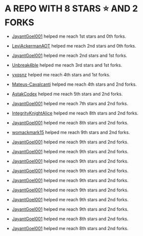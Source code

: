 # A REPO WITH 8 STARS ⭐️ AND 2 FORKS
- [JayantGoel001](https://github.com/JayantGoel001) helped me reach 1st stars and 0th forks.

- [LeviAckermanAOT](https://github.com/LeviAckermanAOT) helped me reach 2nd stars and 0th forks.

- [JayantGoel001](https://github.com/JayantGoel001) helped me reach 2nd stars and 1st forks.

- [Unbreak4ble](https://github.com/Unbreak4ble) helped me reach 3rd stars and 1st forks.

- [yxqsnz](https://github.com/yxqsnz) helped me reach 4th stars and 1st forks.

- [Mateus-Cavalcanti](https://github.com/Mateus-Cavalcanti) helped me reach 4th stars and 2nd forks.

- [AstakCodex](https://github.com/AstakCodex) helped me reach 5th stars and 2nd forks.

- [JayantGoel001](https://github.com/JayantGoel001) helped me reach 7th stars and 2nd forks.

- [IntegrityKnightAlice](https://github.com/IntegrityKnightAlice) helped me reach 8th stars and 2nd forks.

- [JayantGoel001](https://github.com/JayantGoel001) helped me reach 8th stars and 2nd forks.

- [womackmark15](https://github.com/womackmark15) helped me reach 9th stars and 2nd forks.

- [JayantGoel001](https://github.com/JayantGoel001) helped me reach 9th stars and 2nd forks.

- [JayantGoel001](https://github.com/JayantGoel001) helped me reach 9th stars and 2nd forks.

- [JayantGoel001](https://github.com/JayantGoel001) helped me reach 9th stars and 2nd forks.

- [JayantGoel001](https://github.com/JayantGoel001) helped me reach 9th stars and 2nd forks.

- [JayantGoel001](https://github.com/JayantGoel001) helped me reach 9th stars and 2nd forks.

- [JayantGoel001](https://github.com/JayantGoel001) helped me reach 9th stars and 2nd forks.

- [JayantGoel001](https://github.com/JayantGoel001) helped me reach 9th stars and 2nd forks.

- [JayantGoel001](https://github.com/JayantGoel001) helped me reach 9th stars and 2nd forks.

- [JayantGoel001](https://github.com/JayantGoel001) helped me reach 8th stars and 2nd forks.

- [JayantGoel001](https://github.com/JayantGoel001) helped me reach 8th stars and 2nd forks.
